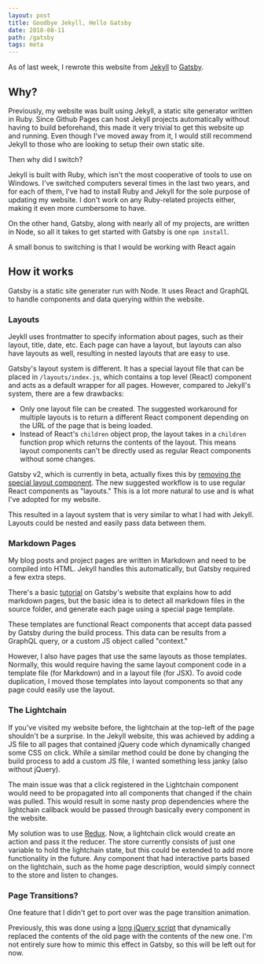```yaml
---
layout: post
title: Goodbye Jekyll, Hello Gatsby
date: 2018-08-11
path: /gatsby
tags: meta
---
```


As of last week, I rewrote this website from [Jekyll](https://jekyllrb.com/) to [Gatsby](https://www.gatsbyjs.org/).

## Why?

Previously, my website was built using Jekyll, a static site generator written in Ruby. Since Github Pages can host Jekyll projects automatically without having to build beforehand, this made it very trivial to get this website up and running. Even though I've moved away from it, I would still recommend Jekyll to those who are looking to setup their own static site.

Then why did I switch?

Jekyll is built with Ruby, which isn't the most cooperative of tools to use on Windows. I've switched computers several times in the last two years, and for each of them, I've had to install Ruby and Jekyll for the sole purpose of updating my website. I don't work on any Ruby-related projects either, making it even more cumbersome to have.

On the other hand, Gatsby, along with nearly all of my projects, are written in Node, so all it takes to get started with Gatsby is one `npm install`.

A small bonus to switching is that I would be working with React again

## How it works

Gatsby is a static site generater run with Node. It uses React and GraphQL to handle components and data querying within the website.

### Layouts

Jeykll uses frontmatter to specify information about pages, such as their layout, title, date, etc. Each page can have a layout, but layouts can also have layouts as well, resulting in nested layouts that are easy to use.

Gatsby's layout system is different. It has a special layout file that can be placed in `/layouts/index.js`, which contains a top level (React) component and acts as a default wrapper for all pages. However, compared to Jekyll's system, there are a few drawbacks:

- Only one layout file can be created. The suggested workaround for multiple layouts is to return a different React component depending on the URL of the page that is being loaded.
- Instead of React's `children` object prop, the layout takes in a `children` function prop which returns the contents of the layout. This means layout components can't be directly used as regular React components without some changes.

Gatsby v2, which is currently in beta, actually fixes this by [removing the special layout component](https://github.com/gatsbyjs/rfcs/blob/master/text/0002-remove-special-layout-components.md). The new suggested workflow is to use regular React components as "layouts." This is a lot more natural to use and is what I've adopted for my website.

This resulted in a layout system that is very similar to what I had with Jekyll. Layouts could be nested and easily pass data between them.

### Markdown Pages

My blog posts and project pages are written in Markdown and need to be compiled into HTML. Jekyll handles this automatically, but Gatsby required a few extra steps.

There's a basic [tutorial](https://www.gatsbyjs.org/docs/adding-markdown-pages/) on Gatsby's website that explains how to add markdown pages, but the basic idea is to detect all markdown files in the source folder, and generate each page using a special page template.

These templates are functional React components that accept data passed by Gatsby during the build process. This data can be results from a GraphQL query, or a custom JS object called "context."

However, I also have pages that use the same layouts as those templates. Normally, this would require having the same layout component code in a template file (for Markdown) and in a layout file (for JSX). To avoid code duplication, I moved those templates into layout components so that any page could easily use the layout.

### The Lightchain

If you've visited my website before, the lightchain at the top-left of the page shouldn't be a surprise. In the Jekyll website, this was achieved by adding a JS file to all pages that contained jQuery code which dynamically changed some CSS on click. While a similar method could be done by changing the build process to add a custom JS file, I wanted something less janky (also without jQuery).

The main issue was that a click registered in the Lightchain component would need to be propagated into all components that changed if the chain was pulled. This would result in some nasty prop dependencies where the lightchain callback would be passed through basically every component in the website.

My solution was to use [Redux](https://github.com/gatsbyjs/gatsby/tree/master/examples/using-redux). Now, a lightchain click would create an action and pass it the reducer. The store currently consists of just one variable to hold the lightchain state, but this could be extended to add more functionality in the future. Any component that had interactive parts based on the lightchain, such as the home page description, would simply connect to the store and listen to changes.

### Page Transitions?

One feature that I didn't get to port over was the page transition animation.

Previously, this was done using a [long jQuery script](https://github.com/LenKagamine/lenkagamine.github.io/blob/master/js/transition-page.js) that dynamically replaced the contents of the old page with the contents of the new one. I'm not entirely sure how to mimic this effect in Gatsby, so this will be left out for now.
